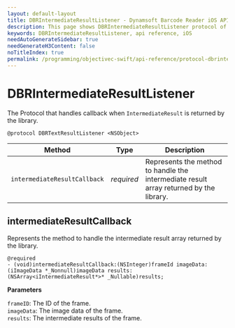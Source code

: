 ```yaml
---
layout: default-layout
title: DBRIntermediateResultListener - Dynamsoft Barcode Reader iOS API Reference
description: This page shows DBRIntermediateResultListener protocol of Dynamsoft Barcode Reader for iOS SDK.
keywords: DBRIntermediateResultListener, api reference, iOS
needAutoGenerateSidebar: true
needGenerateH3Content: false
noTitleIndex: true
permalink: /programming/objectivec-swift/api-reference/protocol-dbrintermediateresultdelegate.html
---
```


# DBRIntermediateResultListener

The Protocol that handles callback when `IntermediateResult` is returned by the library.

```objc
@protocol DBRTextResultListener <NSObject>
```

| Method | Type | Description |
| ------ | ---- | ----------- |
| `intermediateResultCallback` | *required* | Represents the method to handle the intermediate result array returned by the library. |

## intermediateResultCallback

Represents the method to handle the intermediate result array returned by the library.

```objc
@required
- (void)intermediateResultCallback:(NSInteger)frameId imageData:(iImageData *_Nonnull)imageData results:(NSArray<iIntermediateResult*>* _Nullable)results;
```

**Parameters**

`frameID`: The ID of the frame.  
`imageData`: The image data of the frame.  
`results`: The intermediate results of the frame.
